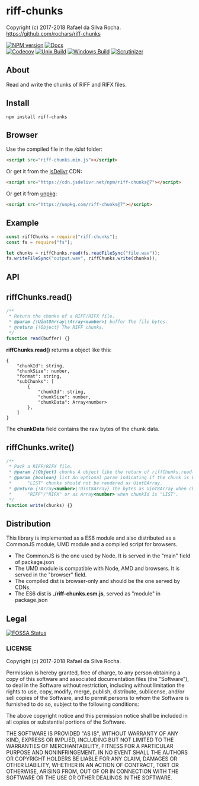 # riff-chunks
Copyright (c) 2017-2018 Rafael da Silva Rocha.  
https://github.com/rochars/riff-chunks

[![NPM version](https://img.shields.io/npm/v/riff-chunks.svg?style=for-the-badge)](https://www.npmjs.com/package/riff-chunks) [![Docs](https://img.shields.io/badge/docs-online-blue.svg?style=for-the-badge)](https://rochars.github.io/riff-chunks/index.html)  
[![Codecov](https://img.shields.io/codecov/c/github/rochars/riff-chunks.svg?style=flat-square)](https://codecov.io/gh/rochars/riff-chunks) [![Unix Build](https://img.shields.io/travis/rochars/riff-chunks.svg?style=flat-square)](https://travis-ci.org/rochars/riff-chunks) [![Windows Build](https://img.shields.io/appveyor/ci/rochars/riff-chunks.svg?style=flat-square&logo=appveyor)](https://ci.appveyor.com/project/rochars/riff-chunks) [![Scrutinizer](https://img.shields.io/scrutinizer/g/rochars/riff-chunks.svg?style=flat-square&logo=scrutinizer)](https://scrutinizer-ci.com/g/rochars/riff-chunks/)

## About
Read and write the chunks of RIFF and RIFX files.

## Install
```
npm install riff-chunks
```

## Browser
Use the compiled file in the */dist* folder:
```html
<script src="riff-chunks.min.js"></script>
```

Or get it from the [jsDelivr](https://www.jsdelivr.com) CDN:
```html
<script src="https://cdn.jsdelivr.net/npm/riff-chunks@7"></script>
```

Or get it from [unpkg](https://www.unpkg.com):
```html
<script src="https://unpkg.com/riff-chunks@7"></script>
```

## Example
```javascript
const riffChunks = require("riff-chunks");
const fs = require("fs");

let chunks = riffChunks.read(fs.readFileSync("file.wav"));
fs.writeFileSync("output.wav", riffChunks.write(chunks));
```

## API

## riffChunks.read()
```javascript
/**
 * Return the chunks of a RIFF/RIFX file.
 * @param {!Uint8Array|!Array<number>} buffer The file bytes.
 * @return {!Object} The RIFF chunks.
 */
function read(buffer) {}
```

**riffChunks.read()** returns a object like this:
```
{
    "chunkId": string,
    "chunkSize": number,
    "format": string,
    "subChunks": [
        {
            "chunkId": string,
            "chunkSize": number,
            "chunkData": Array<number>
        },
    ]
}
```

The **chunkData** field contains the raw bytes of the chunk data.

## riffChunks.write()
```javascript
/**
 * Pack a RIFF/RIFX file.
 * @param {!Object} chunks A object like the return of riffChunks.read().
 * @param {boolean} list An optional param indicating if the chunk is LIST.
 *      "LIST" chunks should not be rendered as Uint8Array.
 * @return {!Array<number>|!Uint8Array} The bytes as Uint8Array when chunkId is
 *      "RIFF"/"RIFX" or as Array<number> when chunkId is "LIST".
 */
function write(chunks) {}
```

## Distribution
This library is implemented as a ES6 module and also distributed as a CommonJS module, UMD module and a compiled script for browsers.
- The CommonJS is the one used by Node. It is served in the "main" field of package.json
- The UMD module is compatible with Node, AMD and browsers. It is served in the "browser" field.
- The compiled dist is browser-only and should be the one served by CDNs.
- The ES6 dist is **./riff-chunks.esm.js**, served as "module" in package.json

## Legal
[![FOSSA Status](https://app.fossa.io/api/projects/git%2Bgithub.com%2Frochars%2Friff-chunks.svg?type=large)](https://app.fossa.io/projects/git%2Bgithub.com%2Frochars%2Friff-chunks?ref=badge_large)

### LICENSE
Copyright (c) 2017-2018 Rafael da Silva Rocha.

Permission is hereby granted, free of charge, to any person obtaining
a copy of this software and associated documentation files (the
"Software"), to deal in the Software without restriction, including
without limitation the rights to use, copy, modify, merge, publish,
distribute, sublicense, and/or sell copies of the Software, and to
permit persons to whom the Software is furnished to do so, subject to
the following conditions:

The above copyright notice and this permission notice shall be
included in all copies or substantial portions of the Software.

THE SOFTWARE IS PROVIDED "AS IS", WITHOUT WARRANTY OF ANY KIND,
EXPRESS OR IMPLIED, INCLUDING BUT NOT LIMITED TO THE WARRANTIES OF
MERCHANTABILITY, FITNESS FOR A PARTICULAR PURPOSE AND
NONINFRINGEMENT. IN NO EVENT SHALL THE AUTHORS OR COPYRIGHT HOLDERS BE
LIABLE FOR ANY CLAIM, DAMAGES OR OTHER LIABILITY, WHETHER IN AN ACTION
OF CONTRACT, TORT OR OTHERWISE, ARISING FROM, OUT OF OR IN CONNECTION
WITH THE SOFTWARE OR THE USE OR OTHER DEALINGS IN THE SOFTWARE.

